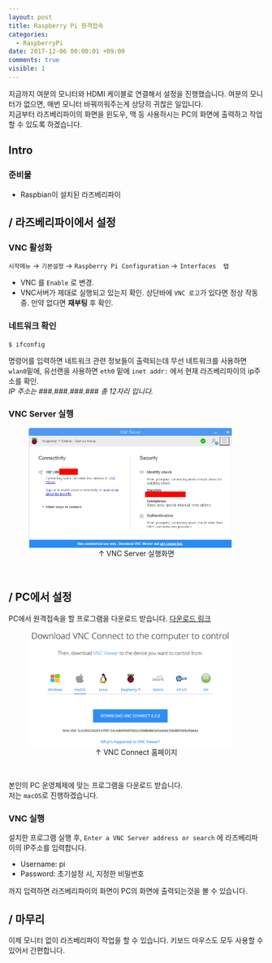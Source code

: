 ```yaml
---
layout: post
title: Raspberry Pi 원격접속
categories:
  - RaspberryPi
date: 2017-12-06 00:00:01 +09:00
comments: true
visible: 1
---
```


지금까지 여분의 모니터와 HDMI 케이블로 연결해서 설정을 진행했습니다. 여분의 모니터가 없으면, 매번 모니터 바꿔끼워주는게 상당히 귀찮은 일입니다. <br />
지금부터 라즈베리파이의 화면을 윈도우, 맥 등 사용하시는 PC의 화면에 출력하고 작업할 수 있도록 하겠습니다.


## Intro
### 준비물
- Raspbian이 설치된 라즈베리파이

## / 라즈베리파이에서 설정
### VNC 활성화
`시작메뉴` &rarr; `기본설정` &rarr; `Raspberry Pi Configuration` &rarr; `Interfaces  탭`

- VNC 를 `Enable` 로 변경.
- VNC서버가 제대로 실행되고 있는지 확인. 상단바에 `VNC 로고`가 있다면 정상 작동중. 만약 없다면 **재부팅** 후 확인.

### 네트워크 확인
```
$ ifconfig
```

명령어를 입력하면 네트워크 관련 정보들이 출력되는데
무선 네트워크를 사용하면 `wlan0`밑에, 유선랜을 사용하면 `eth0` 밑에 `inet addr:` 에서 현재 라즈베리파이의 ip주소를 확인. <br/>
*IP 주소는 ###.###.###.### 총 12자리 입니다.*

### VNC Server 실행
<figure>
<img src="/assets/posts/20171206/101.png" width="400" align="middle">
<figcaption align="middle">
&uarr; VNC Server 실행화면
</figcaption>
</figure>
<br/>


## / PC에서 설정
PC에서 원격접속을 할 프로그램을 다운로드 받습니다.
[다운로드 링크](https://www.realvnc.com/download/vnc/)

<figure>
<img src="/assets/posts/20171206/102.png" width="400" align="middle">
<figcaption align="middle">
&uarr; VNC Connect 홈페이지
</figcaption>
</figure>
<br/>

본인의 PC 운영체제에 맞는 프로그램을 다운로드 받습니다. <br/>
저는 `macOS`로 진행하겠습니다.

### VNC 실행
설치한 프로그램 실행 후,
`Enter a VNC Server address or search` 에 라즈베리파이의 IP주소를 입력합니다.

- Username: pi
- Password: 초기설정 시, 지정한 비밀번호

까지 입력하면 라즈베리파이의 화면이 PC의 화면에 출력되는것을 볼 수 있습니다.

## / 마무리
이제 모니터 없이 라즈베리파이 작업을 할 수 있습니다. 키보드 마우스도 모두 사용할 수 있어서 간편합니다.

